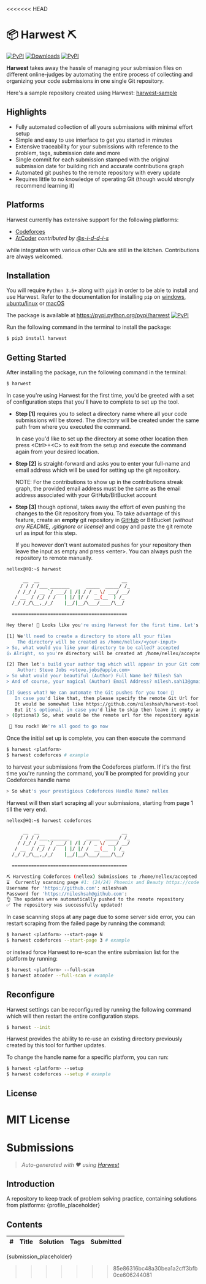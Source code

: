 <<<<<<< HEAD
# 📦 Harwest ⛏

[![PyPI](https://img.shields.io/pypi/v/harwest.svg)](https://pypi.python.org/pypi/harwest)
[![Downloads](https://pepy.tech/badge/harwest)](https://pepy.tech/project/harwest)
[![PyPI](https://img.shields.io/pypi/l/harwest.svg)](https://github.com/nileshsah/harwest-tool/blob/master/LICENSE)

**Harwest** takes away the hassle of managing your submission files on different online-judges by
automating the entire process of collecting and organizing your code submissions in one single Git repository.

Here's a sample repository created using Harwest: [harwest-sample](https://github.com/nileshsah/harwest-sample)

## Highlights
* Fully automated collection of all yours submissions with minimal effort setup
* Simple and easy to use interface to get you started in minutes
* Extensive traceability for your submissions with reference to the problem, tags, submission date and more
* Single commit for each submission stamped with the original submission date for building rich and accurate contributions graph
* Automated git pushes to the remote repository with every update
* Requires little to no knowledge of operating Git (though would strongly recommend learning it)

## Platforms

Harwest currently has extensive support for the following platforms:
* [Codeforces](https://codeforces.com/)
* [AtCoder](https://atcoder.jp/) _contributed by [@s-i-d-d-i-s](https://github.com/s-i-d-d-i-s)_

while integration with various other OJs are still in the kitchen. Contributions are always welcomed.


## Installation

You will require `Python 3.5+` along with `pip3` in order to be able to install and use Harwest.
Refer to the documentation for installing `pip` on [windows](https://phoenixnap.com/kb/install-pip-windows), 
[ubuntu/linux](https://phoenixnap.com/kb/how-to-install-python-3-ubuntu) or
[macOS](https://docs.python-guide.org/starting/install3/osx/)

The package is available at <https://pypi.python.org/pypi/harwest> [![PyPI](https://img.shields.io/pypi/v/harwest.svg)](https://pypi.python.org/pypi/harwest)

Run the following command in the terminal to install the package:
```bash
$ pip3 install harwest
```


## Getting Started

After installing the package, run the following command in the terminal:
```bash
$ harwest
```

In case you're using Harwest for the first time, you'd be greeted with a set of configuration steps
that you'll have to complete to set up the tool.

- **Step [1]** requires you to select a directory name where all your code submissions will be stored. 
  The directory will be created under the same path from where you executed the command. 
  
  In case
  you'd like to set up the directory at some other location then press \<Ctrl\>+\<C\> to exit from
  the setup and execute the command again from your desired location.
- **Step [2]** is straight-forward and asks you to enter your full-name and email address which will be 
  used for setting up the git repository. 
  
  NOTE: For the contributions to show up in the contributions streak graph, the provided email 
  address must be the same as the email address associated with your GitHub/BitBucket account 
  
- **Step [3]** though optional, takes away the effort of even pushing the changes to the Git repository
  from you. To take advantage of this feature, create an **empty** git repository in [GitHub](https://github.com/new) 
  or BitBucket _(without any README, .gitignore or license)_ and copy and paste the git remote url
  as input for this step. 
  
  If you however don't want automated pushes for your repository then leave 
  the input as empty and press \<enter\>. You can always push the repository to remote manually.


```bash
nellex@HQ:~$ harwest

      __  __                              __
     / / / /___ _______      _____  _____/ /_
    / /_/ / __ `/ ___/ | /| / / _ \/ ___/ __/
   / __  / /_/ / /   | |/ |/ /  __(__  ) /_
  /_/ /_/\__,_/_/    |__/|__/\___/____/\__/

  ==========================================

Hey there! 👋 Looks like you're using Harwest for the first time. Let's get you started 🚀

[1] We'll need to create a directory to store all your files
    The directory will be created as /home/nellex/<your-input>
> So, what would you like your directory to be called? accepted
👍 Alright, so you're directory will be created at /home/nellex/accepted

[2] Then let's build your author tag which will appear in your Git commits as:
    Author: Steve Jobs <steve.jobs@apple.com>
> So what would your beautiful (Author) Full Name be? Nilesh Sah
> And of course, your magical (Author) Email Address? nilesh.sah13@gmail.com

[3] Guess what? We can automate the Git pushes for you too! 🎉
   In case you'd like that, then please specify the remote Git Url for an "empty" repository
   It would be somewhat like https://github.com/nileshsah/harwest-tool.git
   But it's optional, in case you'd like to skip then leave it empty and just hit <enter>
> (Optional) So, what would be the remote url for the repository again? https://github.com/nileshsah/accepted.git

 🥳 You rock! We're all good to go now
```

Once the initial set up is complete, you can then execute the command

```bash
$ harwest <platform>
$ harwest codeforces # example
```
to harvest your submissions from the Codeforces platform. If it's the first time you're running the 
command, you'll be prompted for providing your Codeforces handle name
```bash
> So what's your prestigious Codeforces Handle Name? nellex
```

Harwest will then start scraping all your submissions, starting from page 1 till the very end.

```bash
nellex@HQ:~$ harwest codeforces

      __  __                              __
     / / / /___ _______      _____  _____/ /_
    / /_/ / __ `/ ___/ | /| / / _ \/ ___/ __/
   / __  / /_/ / /   | |/ |/ /  __(__  ) /_
  /_/ /_/\__,_/_/    |__/|__/\___/____/\__/

  ==========================================

⛏ ️Harvesting Codeforces (nellex) Submissions to /home/nellex/accepted
⌛  Currently scanning page #1: (24/24) Phoenix and Beauty https://codeforces.com/contest/1348/problem/B
Username for 'https://github.com': nileshsah
Password for 'https://nileshsah@github.com':
👌 The updates were automatically pushed to the remote repository
✅ The repository was successfully updated!
```

In case scanning stops at any page due to some server side error, you can restart scraping from the
failed page by running the command:

```bash
$ harwest <platform> --start-page N
$ harwest codeforces --start-page 3 # example
```

or instead force Harwest to re-scan the entire submission list for the platform by running:
 ```bash
$ harwest <platform> --full-scan
$ harwest atcoder --full-scan # example
 ```

## Reconfigure

Harwest settings can be reconfigured by running the following command which will then restart the
entire configuration steps.

```bash
$ harwest --init
```
Harwest provides the ability to re-use an existing directory previously created by this tool for 
further updates.

To change the handle name for a specific platform, you can run:
```bash
$ harwest <platform> --setup
$ harwest codeforces --setup # example
```


## License

MIT License
=======
Submissions
======================
> *Auto-generated with ❤ using [Harwest](https://github.com/nileshsah/harwest-tool)*

## Introduction

A repository to keep track of problem solving practice, containing solutions from platforms:
{profile_placeholder}

## Contents

| # | Title | Solution | Tags | Submitted |
|---| ----- | -------- | ---- | --------- |
{submission_placeholder}
>>>>>>> 85e86316bc48a30bea1a2cff3bfb0ce606244081
